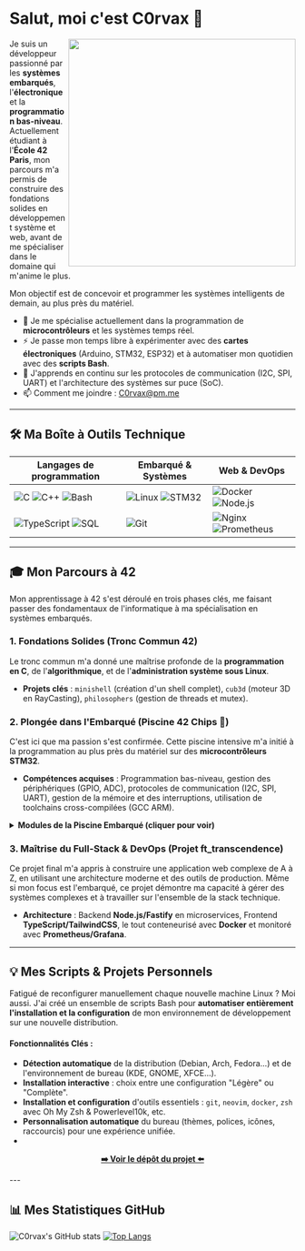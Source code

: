 # Salut, moi c'est C0rvax 👋

<img align="right" width="400" src="https://github.com/C0rvax/C0rvax/blob/main/IntelInside.gif?raw=true" />

Je suis un développeur passionné par les **systèmes embarqués**, l'**électronique** et la **programmation bas-niveau**. Actuellement étudiant à l'**École 42 Paris**, mon parcours m'a permis de construire des fondations solides en développement système et web, avant de me spécialiser dans le domaine qui m'anime le plus.

Mon objectif est de concevoir et programmer les systèmes intelligents de demain, au plus près du matériel.

- 🧠 Je me spécialise actuellement dans la programmation de **microcontrôleurs** et les systèmes temps réel.
- ⚡️ Je passe mon temps libre à expérimenter avec des **cartes électroniques** (Arduino, STM32, ESP32) et à automatiser mon quotidien avec des **scripts Bash**.
- 🌱 J'apprends en continu sur les protocoles de communication (I2C, SPI, UART) et l'architecture des systèmes sur puce (SoC).
- 📫 Comment me joindre : [C0rvax@pm.me](mailto:c0rvax@pm.me)

---

## 🛠️ Ma Boîte à Outils Technique

| Langages de programmation                                                                                                                                                                                                                                                             | Embarqué & Systèmes                                                                                                                                                             | Web & DevOps                                                                                                                                                                            |
| ----------------------------------------------------------------------------------------------------------------------------------------------------------------------------------------------------------------------------------------------------------------------------------- | ------------------------------------------------------------------------------------------------------------------------------------------------------------------------------- | --------------------------------------------------------------------------------------------------------------------------------------------------------------------------------------- |
| ![C](https://img.shields.io/badge/C-A8B9CC?style=for-the-badge&logo=c&logoColor=white) ![C++](https://img.shields.io/badge/C%2B%2B-00599C?style=for-the-badge&logo=c%2B%2B&logoColor=white) ![Bash](https://img.shields.io/badge/Bash-4EAA25?style=for-the-badge&logo=gnubash&logoColor=white) | ![Linux](https://img.shields.io/badge/Linux-FCC624?style=for-the-badge&logo=linux&logoColor=black) ![STM32](https://img.shields.io/badge/STM32-032340?style=for-the-badge&logo=stmicroelectronics&logoColor=white) | ![Docker](https://img.shields.io/badge/Docker-2496ED?style=for-the-badge&logo=docker&logoColor=white) ![Node.js](https://img.shields.io/badge/Node.js-339933?style=for-the-badge&logo=nodedotjs&logoColor=white) |
| ![TypeScript](https://img.shields.io/badge/TypeScript-3178C6?style=for-the-badge&logo=typescript&logoColor=white) ![SQL](https://img.shields.io/badge/SQL-4479A1?style=for-the-badge&logo=postgresql&logoColor=white)                                                                  | ![Git](https://img.shields.io/badge/Git-F05032?style=for-the-badge&logo=git&logoColor=white)                                                                                     | ![Nginx](https://img.shields.io/badge/Nginx-009639?style=for-the-badge&logo=nginx&logoColor=white) ![Prometheus](https://img.shields.io/badge/Prometheus-E6522C?style=for-the-badge&logo=prometheus&logoColor=white) |

---

## 🎓 Mon Parcours à 42

Mon apprentissage à 42 s'est déroulé en trois phases clés, me faisant passer des fondamentaux de l'informatique à ma spécialisation en systèmes embarqués.

### 1. Fondations Solides (Tronc Commun 42)
Le tronc commun m'a donné une maîtrise profonde de la **programmation en C**, de l'**algorithmique**, et de l'**administration système sous Linux**.

*   **Projets clés** : `minishell` (création d'un shell complet), `cub3d` (moteur 3D en RayCasting), `philosophers` (gestion de threads et mutex).

### 2. Plongée dans l'Embarqué (Piscine 42 Chips 🤖)
C'est ici que ma passion s'est confirmée. Cette piscine intensive m'a initié à la programmation au plus près du matériel sur des **microcontrôleurs STM32**.

*   **Compétences acquises** : Programmation bas-niveau, gestion des périphériques (GPIO, ADC), protocoles de communication (I2C, SPI, UART), gestion de la mémoire et des interruptions, utilisation de toolchains cross-compilées (GCC ARM).

<details>
  <summary><strong>Modules de la Piscine Embarqué (cliquer pour voir)</strong></summary>
  
  - Module 00: Introduction à la toolchain ARM & au STM32
  - Module 01: Gestion des GPIOs (General Purpose Input/Output)
  - Module 02: Interruptions et Timers
  - Module 03: Communication Série (UART)
  - Module 04: Conversion Analogique-Numérique (ADC)
  - Module 05: Protocole de communication SPI
  - Module 06: Protocole de communication I2C
  - Module 07: Gestion de la mémoire et DMA (Direct Memory Access)
  - Module 08: Introduction aux systèmes d'exploitation temps réel (RTOS)
  - Module 09: Projet final de synthèse
</details>

### 3. Maîtrise du Full-Stack & DevOps (Projet ft_transcendence)
Ce projet final m'a appris à construire une application web complexe de A à Z, en utilisant une architecture moderne et des outils de production. Même si mon focus est l'embarqué, ce projet démontre ma capacité à gérer des systèmes complexes et à travailler sur l'ensemble de la stack technique.

*   **Architecture** : Backend **Node.js/Fastify** en microservices, Frontend **TypeScript/TailwindCSS**, le tout conteneurisé avec **Docker** et monitoré avec **Prometheus/Grafana**.

---

## 💡 Mes Scripts & Projets Personnels
Fatigué de reconfigurer manuellement chaque nouvelle machine Linux ? Moi aussi. J'ai créé un ensemble de scripts Bash pour **automatiser entièrement l'installation et la configuration** de mon environnement de développement sur une nouvelle distribution.

#### Fonctionnalités Clés :
- **Détection automatique** de la distribution (Debian, Arch, Fedora...) et de l'environnement de bureau (KDE, GNOME, XFCE...).
- **Installation interactive** : choix entre une configuration "Légère" ou "Complète".
- **Installation et configuration** d'outils essentiels : `git`, `neovim`, `docker`, `zsh` avec Oh My Zsh & Powerlevel10k, etc.
- **Personnalisation automatique** du bureau (thèmes, polices, icônes, raccourcis) pour une expérience unifiée.
- 
<p align="center">
  <a href="https://github.com/C0rvax/dotfiles"><strong>➡️ Voir le dépôt du projet ⬅️</strong></a>
</p>
---

## 📊 Mes Statistiques GitHub

![C0rvax's GitHub stats](https://github-readme-stats.vercel.app/api?username=C0rvax&show_icons=true&theme=dracula&count_private=true&hide_border=true)
[![Top Langs](https://github-readme-stats.vercel.app/api/top-langs/?username=C0rvax&layout=compact&theme=dracula&hide_border=true)](https://github.com/anuraghazra/github-readme-stats)
